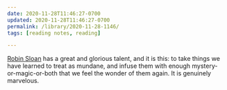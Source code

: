 ```yaml
---
date: 2020-11-28T11:46:27-0700
updated: 2020-11-28T11:46:27-0700
permalink: /library/2020-11-28-1146/
tags: [reading notes, reading]

---
```


[Robin Sloan] has a great and glorious talent, and it is this: to take things we have learned to treat as mundane, and infuse them with enough mystery-or-magic-or-both that we feel the wonder of them again. It is genuinely marvelous.

[Robin Sloan]: http://robinsloan.com
